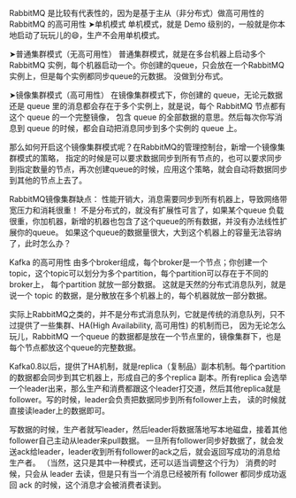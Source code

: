 
RabbitMQ 是比较有代表性的，因为是基于主从（非分布式）做高可用性的
RabbitMQ 的高可用性
➤单机模式
  单机模式，就是 Demo 级别的，一般就是你本地启动了玩玩儿的😄，生产不会用单机模式。
  
➤普通集群模式（无高可用性）
  普通集群模式，就是在多台机器上启动多个RabbitMQ 实例，每个机器启动一个。你创建的queue，只会放在一个RabbitMQ实例上，但是每个实例都同步queue的元数据。
  没做到分布式。

➤镜像集群模式（高可用性）
  在镜像集群模式下，你创建的 queue，无论元数据还是 queue 里的消息都会存在于多个实例上，就是说，每个 RabbitMQ 节点都有这个 queue 的一个完整镜像，
  包含 queue 的全部数据的意思。然后每次你写消息到 queue 的时候，都会自动把消息同步到多个实例的 queue 上。
  
  那么如何开启这个镜像集群模式呢？在RabbitMQ的管理控制台，新增一个镜像集群模式的策略，
  指定的时候是可以要求数据同步到所有节点的，也可以要求同步到指定数量的节点，再次创建queue的时候，应用这个策略，就会自动将数据同步到其他的节点上去了。
  
  RabbitMQ镜像集群缺点：
  性能开销大，消息需要同步到所有机器上，导致网络带宽压力和消耗很重！
  不是分布式的，就没有扩展性可言了，如果某个queue 负载很重，你加机器，新增的机器也包含了这个queue的所有数据，并没有办法线性扩展你的queue。
  如果这个queue的数据量很大，大到这个机器上的容量无法容纳了，此时怎么办？
  
  Kafka 的高可用性
  由多个broker组成，每个broker是一个节点；你创建一个topic，这个topic可以划分为多个partition，每个partition可以存在于不同的broker上，
  每个partition 就放一部分数据。
  这就是天然的分布式消息队列，就是说一个 topic 的数据，是分散放在多个机器上的，每个机器就放一部分数据。
  
  实际上RabbitMQ之类的，并不是分布式消息队列，它就是传统的消息队列，只不过提供了一些集群、HA(High Availability, 高可用性) 的机制而已，
  因为无论怎么玩儿，RabbitMQ 一个queue 的数据都是放在一个节点里的，镜像集群下，也是每个节点都放这个queue的完整数据。
  
  Kafka0.8以后，提供了HA机制，就是replica（复制品）副本机制。每个partition 的数据都会同步到其它机器上，形成自己的多个replica 副本。所有replica 
  会选举一个leader出来，那么生产和消费都跟这个leader打交道，然后其他replica就是follower。写的时候，leader会负责把数据同步到所有follower上去，
  读的时候就直接读leader上的数据即可。
  
  写数据的时候，生产者就写leader，然后leader将数据落地写本地磁盘，接着其他follower自己主动从leader来pull数据。
  一旦所有follower同步好数据了，就会发送ack给leader，leader收到所有follower的ack之后，就会返回写成功的消息给生产者。
  （当然，这只是其中一种模式，还可以适当调整这个行为）
消费的时候，只会从 leader 去读，但是只有当一个消息已经被所有 follower 都同步成功返回 ack 的时候，这个消息才会被消费者读到。
